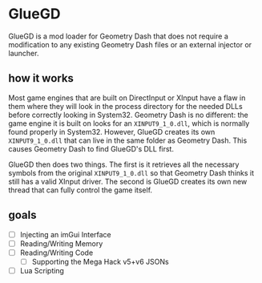 # GlueGD

GlueGD is a mod loader for Geometry Dash that does not require a modification
to any existing Geometry Dash files or an external injector or launcher.

## how it works

Most game engines that are built on DirectInput or XInput have a flaw in them
where they will look in the process directory for the needed DLLs before
correctly looking in System32. Geometry Dash is no different: the game engine
it is built on looks for an `XINPUT9_1_0.dll`, which is normally found properly
in System32. However, GlueGD creates its own `XINPUT9_1_0.dll` that can live in
the same folder as Geometry Dash. This causes Geometry Dash to find GlueGD's
DLL first.

GlueGD then does two things. The first is it retrieves all the necessary
symbols from the original `XINPUT9_1_0.dll` so that Geometry Dash thinks it
still has a valid XInput driver. The second is GlueGD creates its own new
thread that can fully control the game itself.

## goals

- [ ] Injecting an imGui Interface
- [ ] Reading/Writing Memory
- [ ] Reading/Writing Code
  - [ ] Supporting the Mega Hack v5+v6 JSONs
- [ ] Lua Scripting
